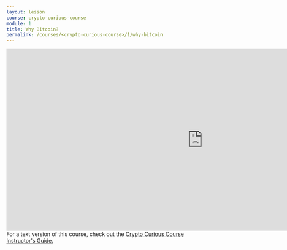 ```yaml
---
layout: lesson
course: crypto-curious-course
module: 1
title: Why Bitcoin?
permalink: /courses/<crypto-curious-course>/1/why-bitcoin
---
```


<iframe src="https://www.youtube.com/embed/CYA-QnbGJX4" width="1024" height="475" frameborder="0" allowfullscreen="allowfullscreen"></iframe>

<span class="openingParagraph">
For a text version of this course, check out the <a href="https://ccc.weteachblockchain.org/">Crypto Curious Course Instructor's Guide.</a>
</span>